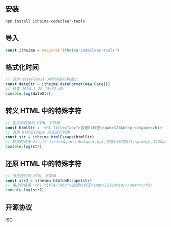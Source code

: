 ## 安装
```
npm install itheima-codeclear-tools
```

## 导入
```js
const itheima = require('itheima-codeclear-tools')
```

## 格式化时间
```js
// 调用 dateFormat 对时间进行格式化
const dateStr = itheima.dateFormat(new Date())
// 结果 2024-1-26 15:52:49
console.log(dateStr);
```

## 转义 HTML 中的特殊字符
```js
// 定义待转换的 HTML 字符串
const htmlStr = '<h1 title="abc">这是h1标签<span>123&nbsp;</span></h1>'
// 调用 htmlEscape 方法进行转换
const str = itheima.htmlEscape(htmlStr)
// 转换的结果 &lt;h1 title=&quot;abc&quot;&gt;这是h1标签&lt;span&gt;123&amp;nbsp;&lt;/span&gt;&lt;/h1&gt;
console.log(str)
```

## 还原 HTML 中的特殊字符
```js
// 待还原的的 HTML 字符串
const str2 = itheima.htmlUnEscape(str)
// 输出的结果：<h1 title="abc">这是h1标签<span>123&nbsp;</span></h1>
console.log(str2);
```

##  开源协议
ISC